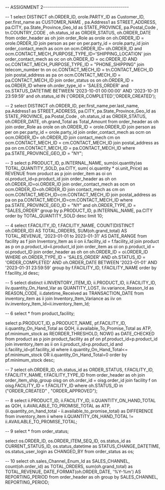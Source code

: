 -- ASSIGNMENT 2-------------------------------------------

-- 1
select DISTINCT oh.ORDER_ID, orole.PARTY_ID as Customer_ID, per.first_name as CUSTOMER_NAME , pa.Address1 as STREET_ADDRESS, pa.CITY, pa.State_Province_Geo_Id as STATE_PROVINCE,
pa.Postal_Code , tn.COUNTRY_CODE , oh.status_id as ORDER_STATUS, oh.ORDER_DATE
from order_header as oh 
join order_Role as orole on oh.ORDER_ID = orole.ORDER_ID
join person as per on per.party_id = orole.party_id
join order_contact_mech as ocm on ocm.ORDER_ID= oh.ORDER_ID and ocm.CONTACT_MECH_PURPOSE_TYPE_ID='SHIPPING_LOCATION'
join order_contact_mech as oc on oh.ORDER_ID = oc.ORDER_ID AND oc.CONTACT_MECH_PURPOSE_TYPE_ID = "PHONE_SHIPPING"
join telecom_number tn on oc.CONTACT_MECH_ID = tn.CONTACT_MECH_ID 
join postal_address as pa on ocm.CONTACT_MECH_ID = pa.CONTACT_MECH_ID
join order_status  os on oh.ORDER_ID = os.ORDER_ID
where oh.order_type_id = 'SALES_ORDER' and os.STATUS_DATETIME BETWEEN '2023-10-01 00:00:00' AND '2023-10-31 23:59:59' 
and oh.status_id  IN ('ORDER_COMPLETED','ORDER_CREATED');

-- 2
select DISTINCT oh.ORDER_ID, per.first_name,per.last_name, pa.Address1 as STREET_ADDRESS, pa.CITY, pa.State_Province_Geo_Id as STATE_PROVINCE,
pa.Postal_Code , oh.status_id as ORDER_STATUS, oh.ORDER_DATE, oh.grand_Total as Total_Amount
from order_header as oh
join order_Role as orole on oh.ORDER_ID = orole.ORDER_ID
join person as per on per.party_id = orole.party_id
join order_contact_mech as ocm on ocm.ORDER_ID= oh.ORDER_ID 
join contact_mech cm on ocm.CONTACT_MECH_ID = cm.CONTACT_MECH_ID
join postal_address as pa on cm.CONTACT_MECH_ID = pa.CONTACT_MECH_ID
where pa.STATE_PROVINCE_GEO_ID = "NY";

-- 3
select p.PRODUCT_ID, p.INTERNAL_NAME, sum(oi.quantity)as TOTAL_QUANTITY_SOLD, pa.CITY, sum( oi.quantity * oi.unit_Price) as REVENUE
from  product as p
join order_item as oi on oi.product_id=p.product_id
join order_header as oh on oh.ORDER_ID=oi.ORDER_ID
join order_contact_mech as ocm on ocm.ORDER_ID=oh.ORDER_ID
join contact_mech as cm on ocm.CONTACT_MECH_ID=cm.CONTACT_MECH_ID
join postal_address as pa on pa.CONTACT_MECH_ID=cm.CONTACT_MECH_ID
where pa.STATE_PROVINCE_GEO_ID = "NY" and oh.ORDER_TYPE_ID = "SALES_ORDER"
group by p.PRODUCT_ID, p.INTERNAL_NAME, pa.CITY
order by TOTAL_QUANTITY_SOLD desc
limit 10;

-- 4
select f.FACILITY_ID, f.FACILITY_NAME, COUNT(DISTINCT oh.ORDER_ID) AS TOTAL_ORDERS, SUM(oh.grand_total) AS TOTAL_REVENUE, '2023-01-01 to 2023-01-31' AS DATE_RANGE
from facility as f
join Inventory_Item as ii on ii.facility_id = f.facility_id
join product as p on p.product_id=ii.product_id
join order_item as oi on p.product_id = oi.product_ID
join order_header as oh on oh.ORDER_ID = oi.ORDER_ID
WHERE oh.ORDER_TYPE_ID = 'SALES_ORDER' AND oh.STATUS_ID = 'ORDER_COMPLETED'
AND oh.ORDER_DATE BETWEEN '2023-01-01' AND '2023-01-31 23:59:59'
group by f.FACILITY_ID, f.FACILITY_NAME 
order by f.facility_id desc;

-- 5
select distinct ii.INVENTORY_ITEM_ID, ii.PRODUCT_ID, ii.FACILITY_ID, iiv.quantity_On_Hand_Var as QUANTITY_LOST, iiv.variance_Reason_Id as REASON_CODE, ii.datetime_Received as TRANSACTION_DATE
from inventory_item as ii
join Inventory_Item_Variance as iiv on iiv.inventory_Item_Id=ii.inventory_Item_Id;

-- 6
select * from product_facility;

select p.PRODUCT_ID, p.PRODUCT_NAME, pf.FACILITY_ID, ii.quantity_On_Hand_Total as QOH, ii.available_To_Promise_Total as ATP, pf.minimum_stock as REORDER_THRESHOLD, 
NOW() as DATE_CHECKED
from product as p
join product_facility as pf on pf.product_id=p.product_id
join inventory_item as ii on ii.product_id=p.product_id and ii.facility_id=pf.facility_id
where ii.quantity_On_Hand_Total<= pf.minimum_stock OR ii.quantity_On_Hand_Total=0
order by pf.minimum_stock desc;

-- 7
select oh.ORDER_ID, oh.status_id as ORDER_STATUS, f.FACILITY_ID, f.FACILITY_NAME, f.FACILITY_TYPE_ID
from order_header as oh
join order_item_ship_group oisg on oh.order_id = oisg.order_id
join facility f on oisg.FACILITY_ID = f.FACILITY_ID
where oh.STATUS_ID in ("ORDER_CREATED" , "ORDER_APPROVED"); 

-- 8
select ii.PRODUCT_ID, ii.FACILITY_ID, ii.QUANTITY_ON_HAND_TOTAL as QOH, ii.AVAILABLE_TO_PROMISE_TOTAL as  ATP, 
(ii.quantity_on_hand_total - ii.available_to_promise_total) as DIFFERENCE
from inventory_item ii 
where ii.QUANTITY_ON_HAND_TOTAL != ii.AVAILABLE_TO_PROMISE_TOTAL;

-- 9
select * from order_status;

select os.ORDER_ID, os.ORDER_ITEM_SEQ_ID, os.status_id as CURRENT_STATUS_ID, os.status_datetime as STATUS_CHANGE_DATETIME, os.status_user_login as CHANGED_BY
from order_status as os;

-- 10
select oh.sales_Channel_Enum_Id as SALES_CHANNEL, count(oh.order_id) as TOTAL_ORDERS, sum(oh.grand_total) as TOTAL_REVENUE, DATE_FORMAT(oh.ORDER_DATE, '%Y-%m') AS REPORTING_PERIOD
from order_header as oh
group by SALES_CHANNEL, REPORTING_PERIOD;
